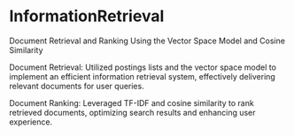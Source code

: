 # InformationRetrieval
Document Retrieval and Ranking Using the Vector Space Model and Cosine Similarity

Document Retrieval: Utilized postings lists and the vector space model to implement an efficient information retrieval
system, effectively delivering relevant documents for user queries.

Document Ranking: Leveraged TF-IDF and cosine similarity to rank retrieved documents, optimizing search results
and enhancing user experience.

